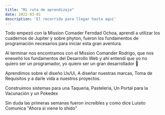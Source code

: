 ```yaml
---
title: "Mi ruta de aprendizaje"
date: 2022-03-01
description: 'El recorrido para llegar hasta aquí'
---
```


Todo empezó con la Mission Comader Ferndad Ochoa, aprendí a utilizar los cuadernos de Jupiter y sobre phyton, fueron los fundamentos de programación necesarios para 
iniciar esta gran aventura.  

Al terminar nos encontramos con el Mission Comander Rodrigo, que nos eneseñó los fundamentos del Desarrollo Web y ahí entendí que yo no quiero ser un programador,
yo quiero ser un gran desarrollador 🥇

Aprendimos sobre el diseño Ux/Ui, A diseñar nuestras marcas, Toma de Requisitos y a darle vida a nuestros proyectos.

Construimos sistemas para una Taqueria, Pasteleria, Un Portal para la Vacunación y un Pokedex

Sin duda las primeras semanas fueron increibles  y como dice Luisito Comunica "Ahora si viene lo shido"
